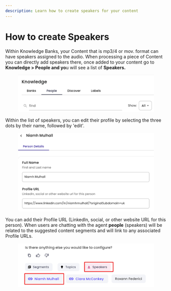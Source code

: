 ```yaml
---
description: Learn how to create speakers for your content
---
```


# How to create Speakers

Within Knowledge Banks, your Content that is mp3/4 or mov. format can have speakers assigned to the audio. When processing a piece of Content you can directly add speakers there, once added to your content go to **Knowledge > People and yo**u will see a list of **Speakers.**

<figure><img src="../../../../.gitbook/assets/Screenshot 2024-07-22 144239.png" alt=""><figcaption></figcaption></figure>

Within the list of speakers, you can edit their profile by selecting the three dots by their name, followed by 'edit'.

<figure><img src="../../../../.gitbook/assets/Summit10 2024-06-19 21-32-56.png" alt=""><figcaption></figcaption></figure>

You can add their Profile URL (LinkedIn, social, or other website URL for this person). When users are chatting with the agent **people** (speakers) will be related to the suggested content segments and will link to any associated Profile URLs.

<figure><img src="../../../../.gitbook/assets/Summit10 2024-06-19 21-30-47.png" alt=""><figcaption></figcaption></figure>



